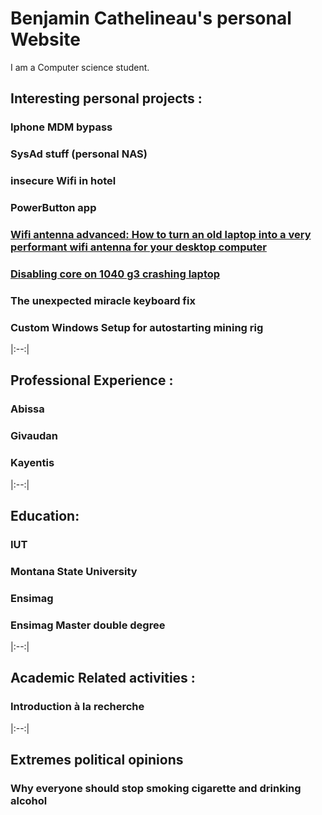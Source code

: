 # Benjamin Cathelineau's personal Website
I am a Computer science student. 

## Interesting personal projects :
### Iphone MDM bypass
### SysAd stuff  (personal NAS)
### insecure Wifi in hotel
### PowerButton app
### [Wifi antenna advanced: How to turn an old laptop into a very performant wifi antenna for your desktop computer](personal_projects/wifi_antenna_advanced/wifi_antenna_advanced.md)
### [Disabling core on 1040 g3 crashing laptop](personal_projects/1040g3_disable_core/1040g3_disable_core.md)
### The unexpected miracle keyboard fix
### Custom Windows Setup for autostarting mining rig

|:--:| 

## Professional Experience : 
### Abissa
### Givaudan
### Kayentis

|:--:| 

## Education:
### IUT
### Montana State University
### Ensimag 
### Ensimag Master double degree

|:--:| 

## Academic Related activities :
### Introduction à la recherche 

|:--:| 

## Extremes political opinions 
### Why everyone should stop smoking cigarette and drinking alcohol